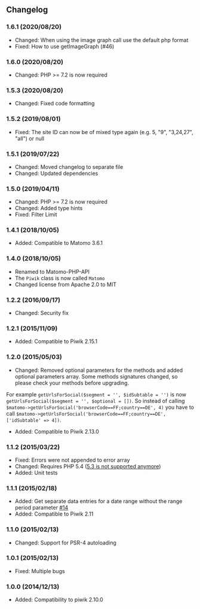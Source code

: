 ## Changelog

### 1.6.1 (2020/08/20)

* Changed: When using the image graph call use the default php format
* Fixed: How to use getImageGraph (#46) 

### 1.6.0 (2020/08/20)

* Changed: PHP >= 7.2 is now required

### 1.5.3 (2020/08/20)

* Changed: Fixed code formatting

### 1.5.2 (2019/08/01)

* Fixed: The site ID can now be of mixed type again (e.g. 5, "9", "3,24,27", "all") or null

### 1.5.1 (2019/07/22)

* Changed: Moved changelog to separate file
* Changed: Updated dependencies

### 1.5.0 (2019/04/11)

* Changed: PHP >= 7.2 is now required
* Changed: Added type hints
* Fixed: Filter Limit

### 1.4.1 (2018/10/05)

* Added: Compatible to Matomo 3.6.1

### 1.4.0 (2018/10/05)

* Renamed to Matomo-PHP-API
* The `Piwik` class is now called `Matomo`
* Changed license from Apache 2.0 to MIT

### 1.2.2 (2016/09/17)

* Changed: Security fix

### 1.2.1 (2015/11/09)

* Added: Compatible to Piwik 2.15.1

### 1.2.0 (2015/05/03)

* Changed: Removed optional parameters for the methods and added optional parameters array. Some methods signatures changed, so please check your methods before upgrading.

For example `getUrlsForSocial($segment = '', $idSubtable = '')` is now `getUrlsForSocial($segment = '', $optional = [])`. So instead of calling `$matomo->getUrlsForSocial('browserCode==FF;country==DE', 4)` you have to call `$matomo->getUrlsForSocial('browserCode==FF;country==DE', ['idSubtable' => 4])`.

* Added: Compatible to Piwik 2.13.0

### 1.1.2 (2015/03/22)

* Fixed: Errors were not appended to error array
* Changed: Requires PHP 5.4 ([5.3 is not supported anymore](http://php.net/archive/2014.php#id2014-08-14-1))
* Added: Unit tests

### 1.1.1 (2015/02/18)

* Added: Get separate data entries for a date range without the range period parameter [#14](https://github.com/VisualAppeal/Matomo-PHP-API/issues/14)
* Added: Compatible to Piwik 2.11

### 1.1.0 (2015/02/13)

* Changed: Support for PSR-4 autoloading

### 1.0.1 (2015/02/13)

* Fixed: Multiple bugs

### 1.0.0 (2014/12/13)

* Added: Compatibility to piwik 2.10.0
